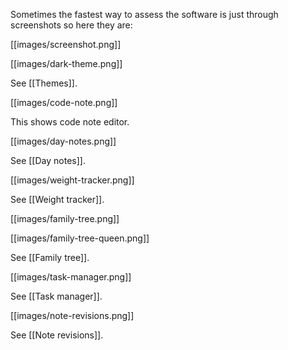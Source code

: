Sometimes the fastest way to assess the software is just through screenshots so here they are:

[[images/screenshot.png]]

[[images/dark-theme.png]]

See [[Themes]].

[[images/code-note.png]]

This shows code note editor.

[[images/day-notes.png]]

See [[Day notes]].

[[images/weight-tracker.png]]

See [[Weight tracker]].

[[images/family-tree.png]]

[[images/family-tree-queen.png]]

See [[Family tree]].

[[images/task-manager.png]]

See [[Task manager]].

[[images/note-revisions.png]]

See [[Note revisions]].